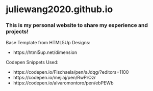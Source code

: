# juliewang2020.github.io
### This is my personal website to share my experience and projects!

Base Template from HTML5Up Designs: 
<ul>
  <li>https://html5up.net/dimension</li>
</ul>

Codepen Snippets Used: 
<ul>
  <li>https://codepen.io/Fischaela/pen/sJdqg/?editors=1100</li>
  <li>https://codepen.io/mejiaj/pen/RwPrOzr</li> 
  <li>https://codepen.io/alvaromontoro/pen/ebPEWb</li>
</ul>

